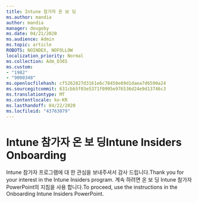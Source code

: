 ```yaml
---
title: Intune 참가자 온 보 딩
ms.author: mandia
author: mandia
manager: dougeby
ms.date: 04/21/2020
ms.audience: Admin
ms.topic: article
ROBOTS: NOINDEX, NOFOLLOW
localization_priority: Normal
ms.collection: Adm_O365
ms.custom:
- "1982"
- "9000348"
ms.openlocfilehash: cf5262827d3161e6c78450e89d1daea7d6590a24
ms.sourcegitcommit: 631cbb5f03e5371f0995e976536d24e9d13746c3
ms.translationtype: MT
ms.contentlocale: ko-KR
ms.lasthandoff: 04/22/2020
ms.locfileid: "43763079"
---
```

# <a name="intune-insiders-onboarding"></a><span data-ttu-id="da371-102">Intune 참가자 온 보 딩</span><span class="sxs-lookup"><span data-stu-id="da371-102">Intune Insiders Onboarding</span></span>

<span data-ttu-id="da371-103">Intune 참가자 프로그램에 대 한 관심을 보내주셔서 감사 드립니다.</span><span class="sxs-lookup"><span data-stu-id="da371-103">Thank you for your interest in the Intune Insiders program.</span></span> <span data-ttu-id="da371-104">계속 하려면 온 보 딩 Intune 참가자 PowerPoint의 지침을 사용 합니다.</span><span class="sxs-lookup"><span data-stu-id="da371-104">To proceed, use the instructions in the Onboarding Intune Insiders PowerPoint.</span></span>
